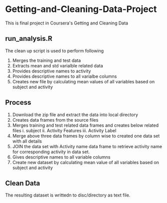 # Getting-and-Cleaning-Data-Project
This is final project in Coursera's Getting and Cleaning Data
## run_analysis.R

The clean up script is used to perform following 
  1. Merges the training and test data
  2. Extracts mean and std varialble related data
  3. Provides descriptive names to activity
  4. Provides descriptive names to all varialbe columns
  4. Creates new file by calculating mean values of all variables based on subject and activity

## Process

  1. Download the zip file and extract the data into local directory
  2. Creates data frames from the source files
  3. Merges training and test related data frames and creates below related files
    i. subject
    ii. Activity Features
    iii. Activity Label
  4. Merge above three data frames by column wise to created one data set with all details
  5. JOIN the data set with Activity name data frame to retrieve activity name for corresponding activity in data set.
  6. Gives descriptive names to all variable columns
  7. Create new dataset by calculating mean value of all variables based on subject and activity
  
## Clean Data
The resulting dataset is writtedn to disc/directory as text file.
